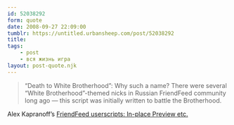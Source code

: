 ```yaml
---
id: 52038292
form: quote
date: 2008-09-27 22:09:00
tumblr: https://untitled.urbansheep.com/post/52038292
title: 
tags:
    - post
    - вся жизнь игра
layout: post-quote.njk
---
```


<blockquote>
“Death to White Brotherhood”: Why such a name? There were several “White Brotherhood”-themed nicks in Russian FriendFeed community long ago — this script was initially written to battle the Brotherhood.
</blockquote>

Alex Kapranoff&rsquo;s <a href="http://kapranoff.ru/friendfeed/">FriendFeed userscripts: In-place Preview etc.</a>
